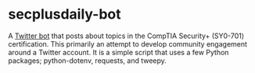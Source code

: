 # secplusdaily-bot
A [Twitter bot](https://twitter.com/secplusdaily) that posts about topics in the CompTIA Security+ (SY0-701) certification. This primarily an attempt to develop community engagement around a Twitter account. It is a simple script that uses a few Python packages; python-dotenv, requests, and tweepy.
